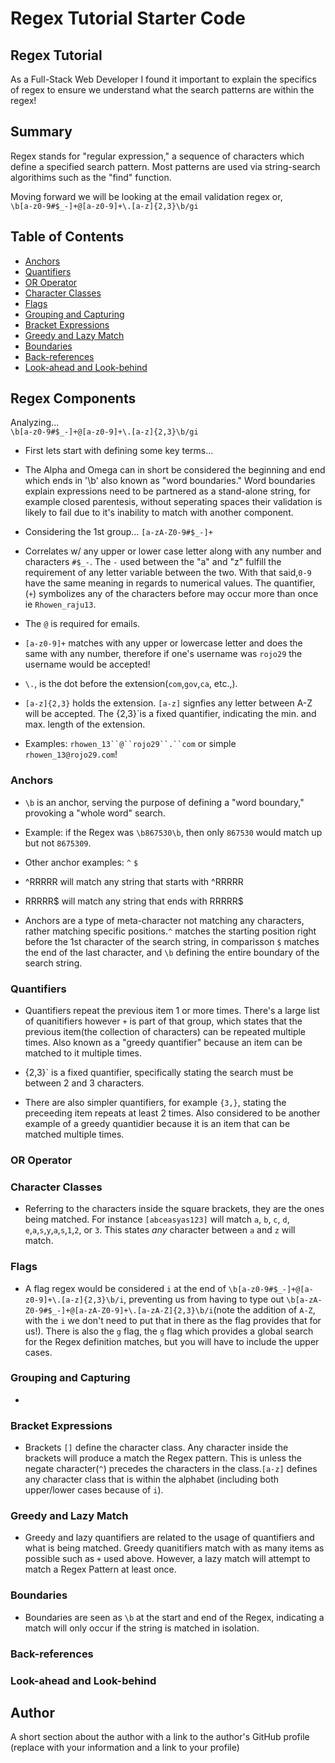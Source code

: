 # Regex Tutorial Starter Code

## Regex Tutorial

As a Full-Stack Web Developer I found it important to explain the specifics of regex to ensure we understand what the search patterns are within the regex!

## Summary

Regex stands for "regular expression," a sequence of characters which define a specified search pattern. Most patterns are used via string-search algorithims such as the "find" function.  

Moving forward we will be looking at the email validation regex or, </br> `\b[a-z0-9#$_-]+@[a-z0-9]+\.[a-z]{2,3}\b/gi`</br>

## Table of Contents

- [Anchors](#anchors)
- [Quantifiers](#quantifiers)
- [OR Operator](#or-operator)
- [Character Classes](#character-classes)
- [Flags](#flags)
- [Grouping and Capturing](#grouping-and-capturing)
- [Bracket Expressions](#bracket-expressions)
- [Greedy and Lazy Match](#greedy-and-lazy-match)
- [Boundaries](#boundaries)
- [Back-references](#back-references)
- [Look-ahead and Look-behind](#look-ahead-and-look-behind)

## Regex Components
Analyzing... </br> `\b[a-z0-9#$_-]+@[a-z0-9]+\.[a-z]{2,3}\b/gi`</br> 
- First lets start with defining some key terms... 
 - The Alpha and Omega can in short be considered the beginning and end which ends in '\b' also known as "word boundaries." Word boundaries explain expressions need to be partnered as a stand-alone string, for example closed parentesis, without seperating spaces their validation is likely to fail due to it's inability to match with another component.

- Considering the 1st group... `[a-zA-Z0-9#$_-]+` 
- Correlates w/ any upper or lower case letter along with any number and characters `#$_-`. The `-` used between the "a" and "z" fulfill the requirement of any letter variable between the two. With that said,`0-9` have the same meaning in regards to numerical values. The quantifier, (`+`) symbolizes any of the characters before may occur more than once ie `Rhowen_raju13`. 

- The `@` is required for emails.
- `[a-z0-9]+` matches with any upper or lowercase letter and does the same with any number, therefore if one's username was `rojo29` the username would be accepted!
-  `\.`, is the dot before the extension(`com`,`gov`,`ca`, etc.,).
- `[a-z]{2,3}` holds the extension. `[a-z]` signfies any letter between A-Z will be accepted. The {2,3}`is a fixed quantifier, indicating the min. and max. length of the extension. 
- Examples: `rhowen_13``@``rojo29``.``com` or simple `rhowen_13@rojo29.com`!

### Anchors
- `\b` is an anchor, serving the purpose of defining a "word boundary," provoking a "whole word" search. 
- Example:
if the Regex was `\b867530\b`, then only `867530` would match up but not `8675309`. 
- Other anchor examples:
`^` 
`$`

- ^RRRRR will match any string that starts with ^RRRRR

- RRRRR$ will match any string that ends with RRRRR$

- Anchors are a type of meta-character not matching any characters, rather matching specific positions.`^` matches the starting position right before the 1st character of the search string, in comparisson `$` matches the end of the last character, and `\b` defining the entire boundary of the search string.
### Quantifiers
- Quantifiers repeat the previous item 1 or more times. There's a large list of quanitifiers however `+` is part of that group, which states that the previous item(the collection of characters) can be repeated multiple times. Also known as a "greedy quantifier" because an item can be matched to it multiple times.

- {2,3}` is a fixed quantifier, specifically stating the search must be between 2 and 3 characters.

- There are also simpler quantifiers, for example `{3,}`, stating the preceeding item repeats at least 2 times. Also considered to be another example of a greedy quantidier because it is an item that can be matched multiple times.  

### OR Operator

### Character Classes
- Referring to the characters inside the square brackets, they are the ones being matched. For instance `[abceasyas123]` will match `a`, `b`, `c`, `d`, `e`,`a`,`s`,`y`,`a`,`s`,`1`,`2`, or `3`. This states <i>any</i> character between `a` and `z` will match.

### Flags
- A flag regex would be considered `i` at the end of `\b[a-z0-9#$_-]+@[a-z0-9]+\.[a-z]{2,3}\b/i`, preventing us from having to type out `\b[a-zA-Z0-9#$_-]+@[a-zA-Z0-9]+\.[a-zA-Z]{2,3}\b/i`(note the addition of `A-Z`, with the `i` we don't need to put that in there as the flag provides that for us!). There is also the `g` flag, the `g` flag which provides a global search for the Regex definition matches, but you will have to include the upper cases.

### Grouping and Capturing
- 

### Bracket Expressions

- Brackets `[]` define the character class. Any character inside the brackets will produce a match the Regex pattern. This is unless the negate character(`^`) precedes the characters in the class.`[a-z]` defines any character class that is within the alphabet (including both upper/lower cases because of `i`).

### Greedy and Lazy Match
- Greedy and lazy quantifiers are related to the usage of quantifiers and what is being matched. Greedy quanitifiers match with as many items as possible such as `+` used above. However, a lazy match will attempt to match a Regex Pattern at least once.

### Boundaries
- Boundaries are seen as `\b` at the start and end of the Regex, indicating a match will only occur if the string is matched in isolation. 

### Back-references

### Look-ahead and Look-behind

## Author

A short section about the author with a link to the author's GitHub profile (replace with your information and a link to your profile)
